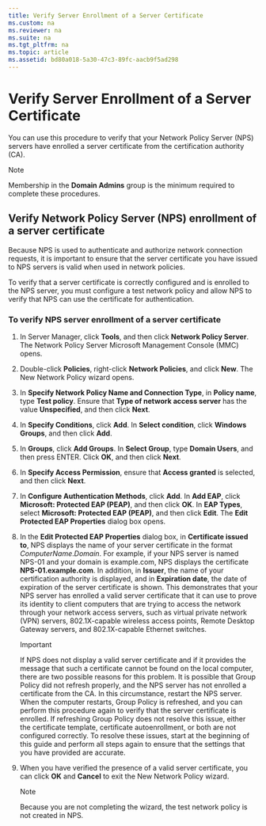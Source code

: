 ```yaml
---
title: Verify Server Enrollment of a Server Certificate
ms.custom: na
ms.reviewer: na
ms.suite: na
ms.tgt_pltfrm: na
ms.topic: article
ms.assetid: bd80a018-5a30-47c3-89fc-aacb9f5ad298
---
```

# Verify Server Enrollment of a Server Certificate
You can use this procedure to verify that your Network Policy Server (NPS) servers have enrolled a server certificate from the certification authority (CA).   
  
>[!NOTE]  
>Membership in the **Domain Admins** group is the minimum required to complete these procedures.  
  
## Verify Network Policy Server (NPS) enrollment of a server certificate  
  
Because NPS is used to authenticate and authorize network connection requests, it is important to ensure that the server certificate you have issued to NPS servers is valid when used in network policies.  
  
To verify that a server certificate is correctly configured and is enrolled to the NPS server, you must configure a test network policy and allow NPS to verify that NPS can use the certificate for authentication.  
  
### To verify NPS server enrollment of a server certificate  
  
1.  In Server Manager, click **Tools**, and then click **Network Policy Server**. The Network Policy Server Microsoft Management Console \(MMC\) opens.  
  
2.  Double\-click **Policies**, right\-click **Network Policies**, and click **New**. The New Network Policy wizard opens.  
  
3.  In **Specify Network Policy Name and Connection Type**, in **Policy name**, type **Test policy**. Ensure that **Type of network access server** has the value **Unspecified**, and then click **Next**.  
  
4.  In **Specify Conditions**, click **Add**. In **Select condition**, click **Windows Groups**, and then click **Add**.  
  
5.  In **Groups**, click **Add Groups**. In **Select Group**, type **Domain Users**, and then press ENTER. Click **OK**, and then click **Next**.  
  
6.  In **Specify Access Permission**, ensure that **Access granted** is selected, and then click **Next**.  
  
7.  In **Configure Authentication Methods**, click **Add**. In **Add EAP**, click **Microsoft: Protected EAP \(PEAP\)**, and then click **OK**. In **EAP Types**, select **Microsoft: Protected EAP \(PEAP\)**, and then click **Edit**. The **Edit Protected EAP Properties** dialog box opens.  
  
8.  In the **Edit Protected EAP Properties** dialog box, in **Certificate issued to**, NPS displays the name of your server certificate in the format *ComputerName*.*Domain*. For example, if your NPS server is named NPS\-01 and your domain is example.com, NPS displays the certificate **NPS\-01.example.com**. In addition, in **Issuer**, the name of your certification authority is displayed, and in **Expiration date**, the date of expiration of the server certificate is shown. This demonstrates that your NPS server has enrolled a valid server certificate that it can use to prove its identity to client computers that are trying to access the network through your network access servers, such as virtual private network \(VPN\) servers, 802.1X\-capable wireless access points, Remote Desktop Gateway servers, and 802.1X\-capable Ethernet switches.  
  
    > [!IMPORTANT]  
    > If NPS does not display a valid server certificate and if it provides the message that such a certificate cannot be found on the local computer, there are two possible reasons for this problem. It is possible that Group Policy did not refresh properly, and the NPS server has not enrolled a certificate from the CA. In this circumstance, restart the NPS server. When the computer restarts, Group Policy is refreshed, and you can perform this procedure again to verify that the server certificate is enrolled. If refreshing Group Policy does not resolve this issue, either the certificate template, certificate autoenrollment, or both are not configured correctly. To resolve these issues, start at the beginning of this guide and perform all steps again to ensure that the settings that you have provided are accurate.  
  
9. When you have verified the presence of a valid server certificate, you can click **OK** and **Cancel** to exit the New Network Policy wizard.  
  
    > [!NOTE]  
    > Because you are not completing the wizard, the test network policy is not created in NPS.  
  

